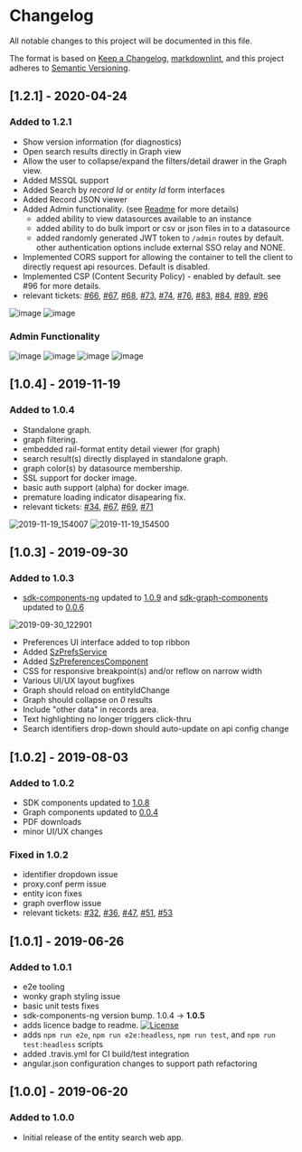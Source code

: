 # Changelog

All notable changes to this project will be documented in this file.

The format is based on [Keep a Changelog](https://keepachangelog.com/en/1.0.0/),
[markdownlint](https://dlaa.me/markdownlint/),
and this project adheres to [Semantic Versioning](https://semver.org/spec/v2.0.0.html).

## [1.2.1] - 2020-04-24

### Added to 1.2.1

- Show version information (for diagnostics)
- Open search results directly in Graph view
- Allow the user to collapse/expand the filters/detail drawer in the Graph view.
- Added MSSQL support
- Added Search by *record Id* or *entity Id* form interfaces
- Added Record JSON viewer
- Added Admin functionality. (see [Readme](https://github.com/Senzing/entity-search-web-app#admin-area) for more details)
  - added ability to view datasources available to an instance
  - added ability to do bulk import or csv or json files in to a datasource
  - added randomly generated JWT token to `/admin` routes by default. other authentication options include external SSO relay and NONE.
- Implemented CORS support for allowing the container to tell the client to directly request api resources. Default is disabled.
- Implemented CSP (Content Security Policy) - enabled by default. see #96 for more details.
- relevant tickets:
  [#66](https://github.com/Senzing/entity-search-web-app/pull/66),
  [#67](https://github.com/Senzing/entity-search-web-app/pull/67),
  [#68](https://github.com/Senzing/entity-search-web-app/pull/68),
  [#73](https://github.com/Senzing/entity-search-web-app/pull/73),
  [#74](https://github.com/Senzing/entity-search-web-app/pull/74),
  [#76](https://github.com/Senzing/entity-search-web-app/pull/76),
  [#83](https://github.com/Senzing/entity-search-web-app/pull/83),
  [#84](https://github.com/Senzing/entity-search-web-app/pull/84),
  [#89](https://github.com/Senzing/entity-search-web-app/pull/89),
  [#96](https://github.com/Senzing/entity-search-web-app/pull/96)

![image](https://user-images.githubusercontent.com/13721038/80262048-14e88380-8641-11ea-9a66-3455d8e3b044.png)
![image](https://user-images.githubusercontent.com/13721038/80262278-c8ea0e80-8641-11ea-9672-c105a99a45d9.png)

### Admin Functionality

![image](https://user-images.githubusercontent.com/13721038/80262370-15354e80-8642-11ea-8361-ce98abf5c5f7.png)
![image](https://user-images.githubusercontent.com/13721038/80262410-31d18680-8642-11ea-8633-7139911cea68.png)
![image](https://user-images.githubusercontent.com/13721038/80262422-37c76780-8642-11ea-881b-afe32219f4b9.png)
![image](https://user-images.githubusercontent.com/13721038/80262433-3dbd4880-8642-11ea-9ecf-fd3465ef85b8.png)

## [1.0.4] - 2019-11-19

### Added to 1.0.4

- Standalone graph.
- graph filtering.
- embedded rail-format entity detail viewer (for graph)
- search result(s) directly displayed in standalone graph.
- graph color(s) by datasource membership.
- SSL support for docker image.
- basic auth support (alpha) for docker image.
- premature loading indicator disapearing fix.
- relevant tickets:
  [#34](https://github.com/Senzing/entity-search-web-app/pull/34),
  [#67](https://github.com/Senzing/entity-search-web-app/pull/67),
  [#69](https://github.com/Senzing/entity-search-web-app/pull/69),
  [#71](https://github.com/Senzing/entity-search-web-app/pull/71)

![2019-11-19_154007](https://user-images.githubusercontent.com/13721038/69196314-04a50900-0ae3-11ea-9ef4-74903c507360.png)
![2019-11-19_154500](https://user-images.githubusercontent.com/13721038/69196516-96ad1180-0ae3-11ea-9848-7d868d874a01.png)

## [1.0.3] - 2019-09-30

### Added to 1.0.3

- [sdk-components-ng](https://github.com/Senzing/sdk-components-ng) updated to [1.0.9](https://github.com/Senzing/sdk-components-ng/releases/tag/1.0.9) and [sdk-graph-components](https://github.com/Senzing/sdk-graph-components) updated to [0.0.6](https://github.com/Senzing/sdk-graph-components/releases/tag/0.0.6)

![2019-09-30_122901](https://user-images.githubusercontent.com/13721038/65909647-eaba3600-e37d-11e9-92f8-2d8f7e4ceca3.png)

- Preferences UI interface added to top ribbon
- Added [SzPrefsService](https://senzing.github.io/sdk-components-ng/injectables/SzPrefsService.html)
- Added [SzPreferencesComponent](https://senzing.github.io/sdk-components-ng/components/SzPreferencesComponent.html)
- CSS for responsive breakpoint(s) and/or reflow on narrow width
- Various UI/UX layout bugfixes
- Graph should reload on entityIdChange
- Graph should collapse on *0* results
- Include "other data" in records area.
- Text highlighting no longer triggers click-thru
- Search identifiers drop-down should auto-update on api config change

## [1.0.2] - 2019-08-03

### Added to 1.0.2

- SDK components updated to [1.0.8](https://github.com/senzingiris/sdk-components-ng/releases/tag/1.0.8)
- Graph components updated to [0.0.4](https://github.com/Senzing/sdk-graph-components/releases)
- PDF downloads
- minor UI/UX changes

### Fixed in 1.0.2

- identifier dropdown issue
- proxy.conf perm issue
- entity icon fixes
- graph overflow issue
- relevant tickets:
  [#32](https://github.com/Senzing/entity-search-web-app/pull/32),
  [#36](https://github.com/Senzing/entity-search-web-app/pull/36),
  [#47](https://github.com/Senzing/entity-search-web-app/pull/47),
  [#51](https://github.com/Senzing/entity-search-web-app/pull/51),
  [#53](https://github.com/Senzing/entity-search-web-app/pull/53)

## [1.0.1] - 2019-06-26

### Added to 1.0.1

- e2e tooling
- wonky graph styling issue
- basic unit tests fixes
- sdk-components-ng version bump. 1.0.4 -> **1.0.5**
- adds licence badge to readme. [![License](https://img.shields.io/github/license/senzing/entity-search-web-app.svg)](https://github.com/Senzing/entity-search-web-app/blob/master/LICENSE)
- adds `npm run e2e`, `npm run e2e:headless`, `npm run test`, and `npm run test:headless` scripts
- added .travis.yml for CI build/test integration
- angular.json configuration changes to support path refactoring

## [1.0.0] - 2019-06-20

### Added to 1.0.0

- Initial release of the entity search web app.
